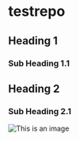 # testrepo

## Heading 1
### Sub Heading 1.1
## Heading 2
### Sub Heading 2.1

![This is an image](https://myoctocat.com/assets/images/base-octocat.svg)


